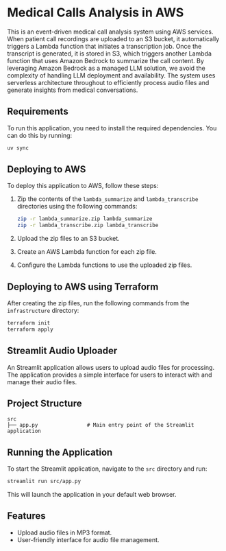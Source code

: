 # Medical Calls Analysis in AWS

This is an event-driven medical call analysis system using AWS services. When patient call recordings are uploaded to an S3 bucket, it automatically triggers a Lambda function that initiates a transcription job. Once the transcript is generated, it is stored in S3, which triggers another Lambda function that uses Amazon Bedrock to summarize the call content. By leveraging Amazon Bedrock as a managed LLM solution, we avoid the complexity of handling LLM deployment and availability. The system uses serverless architecture throughout to efficiently process audio files and generate insights from medical conversations.

## Requirements

To run this application, you need to install the required dependencies. You can do this by running:

```bash
uv sync
```

## Deploying to AWS

To deploy this application to AWS, follow these steps:

1. Zip the contents of the `lambda_summarize` and `lambda_transcribe` directories using the following commands:

    ```bash
    zip -r lambda_summarize.zip lambda_summarize
    zip -r lambda_transcribe.zip lambda_transcribe
    ```

2. Upload the zip files to an S3 bucket.

3. Create an AWS Lambda function for each zip file.

4. Configure the Lambda functions to use the uploaded zip files.

## Deploying to AWS using Terraform

After creating the zip files, run the following commands from the `infrastructure` directory:

```bash
terraform init
terraform apply
```

## Streamlit Audio Uploader

An Streamlit application allows users to upload audio files for processing. The application provides a simple interface for users to interact with and manage their audio files.

## Project Structure

```plaintext
src
├── app.py                # Main entry point of the Streamlit application
```

## Running the Application

To start the Streamlit application, navigate to the `src` directory and run:

```bash
streamlit run src/app.py
```

This will launch the application in your default web browser.

## Features

- Upload audio files in MP3 format.
- User-friendly interface for audio file management.
